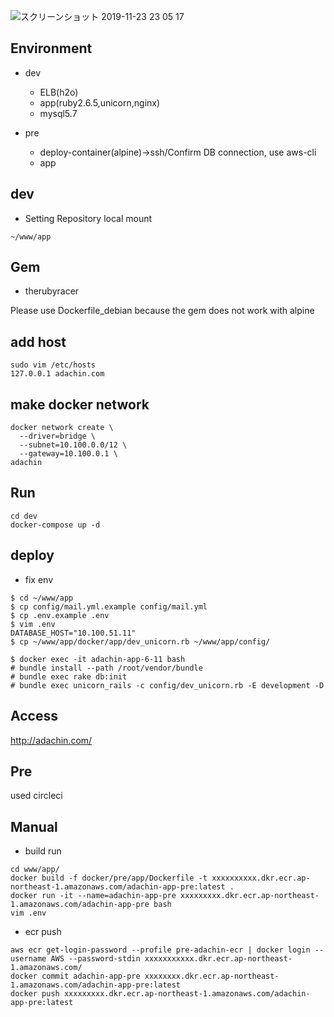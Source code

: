 ![スクリーンショット 2019-11-23 23 05 17](https://user-images.githubusercontent.com/5633085/69479890-bf1b6f80-0e45-11ea-856a-6290a5c8430b.jpg)

## Environment

- dev
  - ELB(h2o)
  - app(ruby2.6.5,unicorn,nginx)
  - mysql5.7

- pre
  - deploy-container(alpine)→ssh/Confirm DB connection, use aws-cli
  - app

## dev
- Setting Repository
local mount

```
~/www/app
```

## Gem

- therubyracer

Please use Dockerfile_debian because the gem does not work with alpine

## add host

```
sudo vim /etc/hosts
127.0.0.1 adachin.com
```

## make docker network

```
docker network create \
  --driver=bridge \
  --subnet=10.100.0.0/12 \
  --gateway=10.100.0.1 \
adachin
```

## Run

```
cd dev
docker-compose up -d
```

## deploy

- fix env
```
$ cd ~/www/app
$ cp config/mail.yml.example config/mail.yml
$ cp .env.example .env
$ vim .env
DATABASE_HOST="10.100.51.11"
$ cp ~/www/app/docker/app/dev_unicorn.rb ~/www/app/config/
```

```
$ docker exec -it adachin-app-6-11 bash
# bundle install --path /root/vendor/bundle
# bundle exec rake db:init
# bundle exec unicorn_rails -c config/dev_unicorn.rb -E development -D
```

## Access

http://adachin.com/

## Pre

used circleci

## Manual

- build run
```
cd www/app/
docker build -f docker/pre/app/Dockerfile -t xxxxxxxxxx.dkr.ecr.ap-northeast-1.amazonaws.com/adachin-app-pre:latest .
docker run -it --name=adachin-app-pre xxxxxxxxx.dkr.ecr.ap-northeast-1.amazonaws.com/adachin-app-pre bash
vim .env
```

- ecr push
```
aws ecr get-login-password --profile pre-adachin-ecr | docker login --username AWS --password-stdin xxxxxxxxxxx.dkr.ecr.ap-northeast-1.amazonaws.com/
docker commit adachin-app-pre xxxxxxxx.dkr.ecr.ap-northeast-1.amazonaws.com/adachin-app-pre:latest
docker push xxxxxxxxx.dkr.ecr.ap-northeast-1.amazonaws.com/adachin-app-pre:latest
```

